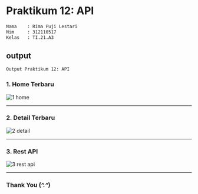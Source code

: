 # Praktikum 12: API

```bash
Nama    : Rima Puji Lestari
Nim     : 312110517
Kelas   : TI.21.A3
```

## output

```bash
Output Praktikum 12: API
```

### 1. Home Terbaru

![1 home](https://github.com/rimapuji/praktikum12_pweb2/assets/118242692/4a43dbdf-6cc9-464a-95d1-7de0a1b30e01)

<hr>

### 2. Detail Terbaru

![2 detail](https://github.com/rimapuji/praktikum12_pweb2/assets/118242692/b1e2cd5c-0f55-4706-a01c-9b473a5353eb)

<hr>

### 3. Rest API

![3 rest api](https://github.com/rimapuji/praktikum12_pweb2/assets/118242692/bbc06df5-e420-4f70-9ba7-3813299383e0)

<hr>

### Thank You (_^.^_)
